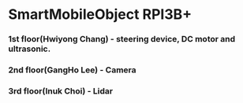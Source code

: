 # SmartMobileObject RPI3B+

### 1st floor(Hwiyong Chang) - steering device, DC motor and ultrasonic.

### 2nd floor(GangHo Lee) - Camera

### 3rd floor(Inuk Choi) - Lidar
